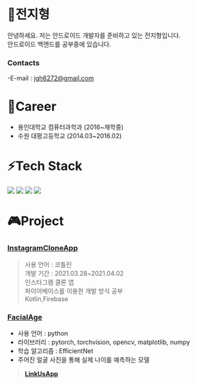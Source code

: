 # 🌱전지형
안녕하세요.
저는 안드로이드 개발자를 준비하고 있는 전지형입니다.</br>
안드로이드 백엔드를 공부중에 있습니다.

### Contacts
  -E-mail  : jgh6272@gmail.com </br>

# 👯Career
  - 용인대학교 컴퓨터과학과 (2016~재학중)
  - 수원 대평고등학교 (2014.03~2016.02)

# ⚡Tech Stack
  <img src="https://img.shields.io/badge/Android-3DDC84?style=flat-square&logo=Android&logoColor=white"/> <img src="https://img.shields.io/badge/Java-FF5722?style=flat-square&logo=Java&logoColor=white"/> <img src="https://img.shields.io/badge/MySQL-4479A1?style=flat-square&logo=MySQL&logoColor=white"/> <img src="https://img.shields.io/badge/Kotlin-0095D5?style=flat-square&logo=Kotlin&logoColor=white"/>
  
# 🎮Project
### <a href="https://github.com/jgh6272/InstagramClone"><b>InstagramCloneApp</b></a>
> 사용 언어 : 코틀린 </br>
> 개발 기간 : 2021.03.28~2021.04.02</br>
> 인스타그램 클론 앱</br>
> 파이어베이스를 이용한 개발 방식 공부</br>
> Kotlin,Firebase</br>

### <a href="https://github.com/jgh6272/FacialAge"><b>FacialAge</b></a>
- 사용 언어 : python
- 라이브러리 : pytorch, torchvision, opencv, matplotlib, numpy
- 학습 알고리즘 : EfficientNet
- 주어진 얼굴 사진을 통해 실제 나이를 예측하는 모델

> <a href="https://github.com/jgh6272/FacialAge"><b>LinkUsApp</b></a>
<!-- 아이콘 주석
- 🔭 I’m currently working on ...
- 🌱 I’m currently learning ...
- 👯 I’m looking to collaborate on ...
- 🤔 I’m looking for help with ...
- 💬 Ask me about ...
- 📫 How to reach me: ...
- 😄 Pronouns: ...
- ⚡ 
-->
